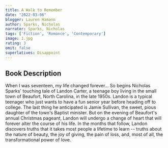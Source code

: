 ```yaml
---
title: A Walk to Remember
date: "2022-03-06"
blogger: Lauren Hamann
author: Sparks, Nicholas
narrator: Sparks, Nicholas
tags: ['Fiction', 'Romance', 'Contemporary']
image: 1.jpg
rating: 3
omit: false
superlatives: Disappoint
---
```


## Book Description

When I was seventeen, my life changed forever... So begins Nicholas Sparks' touching tale of Landon Carter, a teenage boy living in the small town of Beaufort, North Carolina, in the late 1950s. Landon is a typical teenager who just wants to have a fun senior year before heading off to college. The last thing he anticipated is Jamie Sullivan, the sweet, pious daughter of the town's Baptist minister. But on the evening of Beaufort's annual Christmas pageant, Landon will undergo a change of heart that will forever alter the course of his life. In the months that follow, Landon discovers truths that it takes most people a lifetime to learn -- truths about the nature of beauty, the joy of giving, the pain of loss, and, most of all, the transformational power of love.